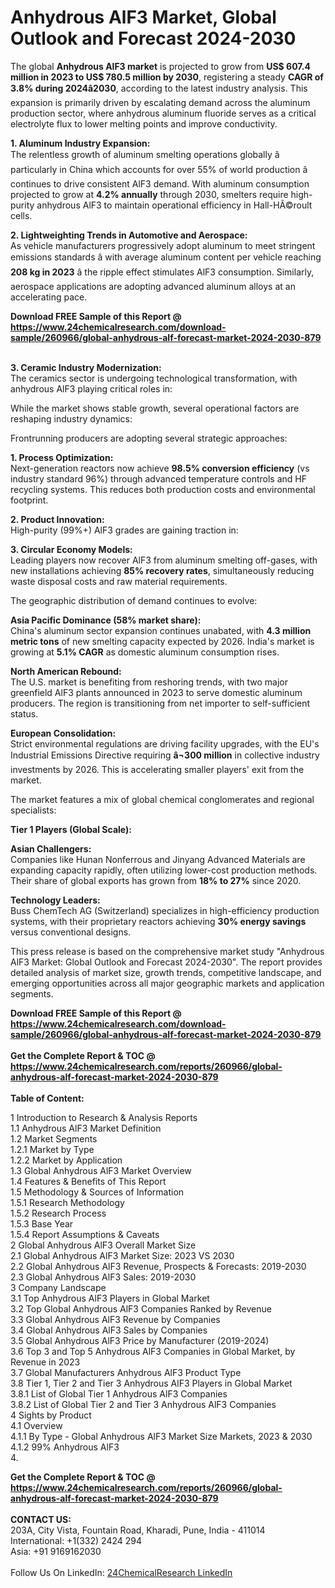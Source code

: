 <h1>Anhydrous AlF3 Market, Global Outlook and Forecast 2024-2030</h1><p>The global <strong>Anhydrous AlF3 market</strong> is projected to grow from <strong>US$ 607.4 million in 2023 to US$ 780.5 million by 2030</strong>, registering a steady <strong>CAGR of 3.8% during 2024â2030</strong>, according to the latest industry analysis. This expansion is primarily driven by escalating demand across the aluminum production sector, where anhydrous aluminum fluoride serves as a critical electrolyte flux to lower melting points and improve conductivity.</p><p><strong>1. Aluminum Industry Expansion:</strong><br>
The relentless growth of aluminum smelting operations globally â particularly in China which accounts for over 55% of world production â continues to drive consistent AlF3 demand. With aluminum consumption projected to grow at <strong>4.2% annually</strong> through 2030, smelters require high-purity anhydrous AlF3 to maintain operational efficiency in Hall-HÃ©roult cells.</p><p><strong>2. Lightweighting Trends in Automotive and Aerospace:</strong><br>
As vehicle manufacturers progressively adopt aluminum to meet stringent emissions standards â with average aluminum content per vehicle reaching <strong>208 kg in 2023</strong> â the ripple effect stimulates AlF3 consumption. Similarly, aerospace applications are adopting advanced aluminum alloys at an accelerating pace.</p><div><b>Download FREE Sample of this Report @ 
            <a href="https://www.24chemicalresearch.com/download-sample/260966/global-anhydrous-alf-forecast-market-2024-2030-879">
            https://www.24chemicalresearch.com/download-sample/260966/global-anhydrous-alf-forecast-market-2024-2030-879</a></b></div><br><p><strong>3. Ceramic Industry Modernization:</strong><br>
The ceramics sector is undergoing technological transformation, with anhydrous AlF3 playing critical roles in:
</p><p>While the market shows stable growth, several operational factors are reshaping industry dynamics:</p><p>Frontrunning producers are adopting several strategic approaches:</p><p><strong>1. Process Optimization:</strong><br>
Next-generation reactors now achieve <strong>98.5% conversion efficiency</strong> (vs industry standard 96%) through advanced temperature controls and HF recycling systems. This reduces both production costs and environmental footprint.</p><p><strong>2. Product Innovation:</strong><br>
High-purity (99%+) AlF3 grades are gaining traction in:<br>
</p><p><strong>3. Circular Economy Models:</strong><br>
Leading players now recover AlF3 from aluminum smelting off-gases, with new installations achieving <strong>85% recovery rates</strong>, simultaneously reducing waste disposal costs and raw material requirements.</p><p>The geographic distribution of demand continues to evolve:</p><p><strong>Asia Pacific Dominance (58% market share):</strong><br>
China's aluminum sector expansion continues unabated, with <strong>4.3 million metric tons</strong> of new smelting capacity expected by 2026. India's market is growing at <strong>5.1% CAGR</strong> as domestic aluminum consumption rises.</p><p><strong>North American Rebound:</strong><br>
The U.S. market is benefiting from reshoring trends, with two major greenfield AlF3 plants announced in 2023 to serve domestic aluminum producers. The region is transitioning from net importer to self-sufficient status.</p><p><strong>European Consolidation:</strong><br>
Strict environmental regulations are driving facility upgrades, with the EU's Industrial Emissions Directive requiring <strong>â¬300 million</strong> in collective industry investments by 2026. This is accelerating smaller players' exit from the market.</p><p>The market features a mix of global chemical conglomerates and regional specialists:</p><p><strong>Tier 1 Players (Global Scale):</strong><br>
</p><p><strong>Asian Challengers:</strong><br>
Companies like Hunan Nonferrous and Jinyang Advanced Materials are expanding capacity rapidly, often utilizing lower-cost production methods. Their share of global exports has grown from <strong>18% to 27%</strong> since 2020.</p><p><strong>Technology Leaders:</strong><br>
Buss ChemTech AG (Switzerland) specializes in high-efficiency production systems, with their proprietary reactors achieving <strong>30% energy savings</strong> versus conventional designs.</p><p>This press release is based on the comprehensive market study "Anhydrous AlF3 Market: Global Outlook and Forecast 2024-2030". The report provides detailed analysis of market size, growth trends, competitive landscape, and emerging opportunities across all major geographic markets and application segments. </p><div><b>Download FREE Sample of this Report @ 
            <a href="https://www.24chemicalresearch.com/download-sample/260966/global-anhydrous-alf-forecast-market-2024-2030-879">
            https://www.24chemicalresearch.com/download-sample/260966/global-anhydrous-alf-forecast-market-2024-2030-879</a></b></div><br><div><b>Get the Complete Report & TOC @ 
            <a href="https://www.24chemicalresearch.com/reports/260966/global-anhydrous-alf-forecast-market-2024-2030-879">
            https://www.24chemicalresearch.com/reports/260966/global-anhydrous-alf-forecast-market-2024-2030-879</a></b></div><br>
            <b>Table of Content:</b><p>1 Introduction to Research & Analysis Reports<br />
    1.1 Anhydrous AlF3 Market Definition<br />
    1.2 Market Segments<br />
        1.2.1 Market by Type<br />
        1.2.2 Market by Application<br />
    1.3 Global Anhydrous AlF3 Market Overview<br />
    1.4 Features & Benefits of This Report<br />
    1.5 Methodology & Sources of Information<br />
        1.5.1 Research Methodology<br />
        1.5.2 Research Process<br />
        1.5.3 Base Year<br />
        1.5.4 Report Assumptions & Caveats<br />
2 Global Anhydrous AlF3 Overall Market Size<br />
    2.1 Global Anhydrous AlF3 Market Size: 2023 VS 2030<br />
    2.2 Global Anhydrous AlF3 Revenue, Prospects & Forecasts: 2019-2030<br />
    2.3 Global Anhydrous AlF3 Sales: 2019-2030<br />
3 Company Landscape<br />
    3.1 Top Anhydrous AlF3 Players in Global Market<br />
    3.2 Top Global Anhydrous AlF3 Companies Ranked by Revenue<br />
    3.3 Global Anhydrous AlF3 Revenue by Companies<br />
    3.4 Global Anhydrous AlF3 Sales by Companies<br />
    3.5 Global Anhydrous AlF3 Price by Manufacturer (2019-2024)<br />
    3.6 Top 3 and Top 5 Anhydrous AlF3 Companies in Global Market, by Revenue in 2023<br />
    3.7 Global Manufacturers Anhydrous AlF3 Product Type<br />
    3.8 Tier 1, Tier 2 and Tier 3 Anhydrous AlF3 Players in Global Market<br />
        3.8.1 List of Global Tier 1 Anhydrous AlF3 Companies<br />
        3.8.2 List of Global Tier 2 and Tier 3 Anhydrous AlF3 Companies<br />
4 Sights by Product<br />
    4.1 Overview<br />
        4.1.1 By Type - Global Anhydrous AlF3 Market Size Markets, 2023 & 2030<br />
        4.1.2 99% Anhydrous AlF3<br />
        4.</p><div><b>Get the Complete Report & TOC @ 
            <a href="https://www.24chemicalresearch.com/reports/260966/global-anhydrous-alf-forecast-market-2024-2030-879">
            https://www.24chemicalresearch.com/reports/260966/global-anhydrous-alf-forecast-market-2024-2030-879</a></b></div><br><b>CONTACT US:</b><br>
            203A, City Vista, Fountain Road, Kharadi, Pune, India - 411014<br>
            International: +1(332) 2424 294<br>
            Asia: +91 9169162030 <br><br>
            Follow Us On LinkedIn: <a href="https://www.linkedin.com/company/24chemicalresearch/">24ChemicalResearch LinkedIn</a>